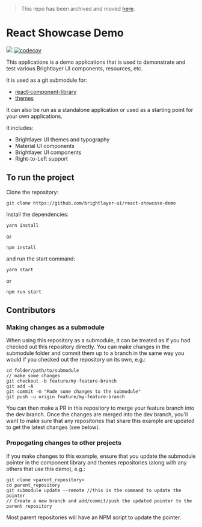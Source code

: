 > This repo has been archived and moved [here](https://github.com/etn-ccis/blui-react-showcase-demo).

# React Showcase Demo

[![](https://img.shields.io/circleci/project/github/brightlayer-ui/react-showcase-demo/master.svg?style=flat)](https://circleci.com/gh/brightlayer-ui/react-showcase-demo/tree/master) [![codecov](https://codecov.io/gh/brightlayer-ui/react-showcase-demo/branch/master/graph/badge.svg?token=DNI4Z1LUL3)](https://codecov.io/gh/brightlayer-ui/react-showcase-demo)

This applications is a demo applications that is used to demonstrate and test various Brightlayer UI components, resources, etc.

It is used as a git submodule for:

-   [react-component-library](https://github.com/brightlayer-ui/react-component-library)
-   [themes](https://github.com/brightlayer-ui/themes)

It can also be run as a standalone application or used as a starting point for your own applications.

It includes:

-   Brightlayer UI themes and typography
-   Material UI components
-   Brightlayer UI components
-   Right-to-Left support

## To run the project

Clone the repository:

```
git clone https://github.com/brightlayer-ui/react-showcase-demo
```

Install the dependencies:

```
yarn install
```

or

```
npm install
```

and run the start command:

```
yarn start
```

or

```
npm run start
```

## Contributors

### Making changes as a submodule

When using this repository as a submodule, it can be treated as if you had checked out this repository directly. You can make changes in the submodule folder and commit them up to a branch in the same way you would if you checked out the repository on its own, e.g.:

```
cd folder/path/to/submodule
// make some changes
git checkout -b feature/my-feature-branch
git add -A
git commit -m "Made some changes to the submodule"
git push -u origin feature/my-feature-branch
```

You can then make a PR in this repository to merge your feature branch into the dev branch. Once the changes are merged into the dev branch, you'll want to make sure that any repositories that share this example are updated to get the latest changes (see below).

### Propogating changes to other projects

If you make changes to this example, ensure that you update the submodule pointer in the component library and themes repositories (along with any others that use this demo), e.g.:

```
git clone <parent_repository>
cd parent_repository
git submodule update --remote //this is the command to update the pointer
// Create a new branch and add/commit/push the updated pointer to the parent repository
```

Most parent repositories will have an NPM script to update the pointer.
